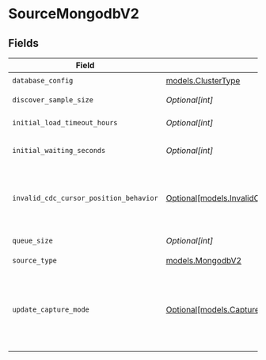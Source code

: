 # SourceMongodbV2


## Fields

| Field                                                                                                                                                                                                                                                                                                                                                                                                                                                                                | Type                                                                                                                                                                                                                                                                                                                                                                                                                                                                                 | Required                                                                                                                                                                                                                                                                                                                                                                                                                                                                             | Description                                                                                                                                                                                                                                                                                                                                                                                                                                                                          |
| ------------------------------------------------------------------------------------------------------------------------------------------------------------------------------------------------------------------------------------------------------------------------------------------------------------------------------------------------------------------------------------------------------------------------------------------------------------------------------------ | ------------------------------------------------------------------------------------------------------------------------------------------------------------------------------------------------------------------------------------------------------------------------------------------------------------------------------------------------------------------------------------------------------------------------------------------------------------------------------------ | ------------------------------------------------------------------------------------------------------------------------------------------------------------------------------------------------------------------------------------------------------------------------------------------------------------------------------------------------------------------------------------------------------------------------------------------------------------------------------------ | ------------------------------------------------------------------------------------------------------------------------------------------------------------------------------------------------------------------------------------------------------------------------------------------------------------------------------------------------------------------------------------------------------------------------------------------------------------------------------------ |
| `database_config`                                                                                                                                                                                                                                                                                                                                                                                                                                                                    | [models.ClusterType](../models/clustertype.md)                                                                                                                                                                                                                                                                                                                                                                                                                                       | :heavy_check_mark:                                                                                                                                                                                                                                                                                                                                                                                                                                                                   | Configures the MongoDB cluster type.                                                                                                                                                                                                                                                                                                                                                                                                                                                 |
| `discover_sample_size`                                                                                                                                                                                                                                                                                                                                                                                                                                                               | *Optional[int]*                                                                                                                                                                                                                                                                                                                                                                                                                                                                      | :heavy_minus_sign:                                                                                                                                                                                                                                                                                                                                                                                                                                                                   | The maximum number of documents to sample when attempting to discover the unique fields for a collection.                                                                                                                                                                                                                                                                                                                                                                            |
| `initial_load_timeout_hours`                                                                                                                                                                                                                                                                                                                                                                                                                                                         | *Optional[int]*                                                                                                                                                                                                                                                                                                                                                                                                                                                                      | :heavy_minus_sign:                                                                                                                                                                                                                                                                                                                                                                                                                                                                   | The amount of time an initial load is allowed to continue for before catching up on CDC logs.                                                                                                                                                                                                                                                                                                                                                                                        |
| `initial_waiting_seconds`                                                                                                                                                                                                                                                                                                                                                                                                                                                            | *Optional[int]*                                                                                                                                                                                                                                                                                                                                                                                                                                                                      | :heavy_minus_sign:                                                                                                                                                                                                                                                                                                                                                                                                                                                                   | The amount of time the connector will wait when it launches to determine if there is new data to sync or not. Defaults to 300 seconds. Valid range: 120 seconds to 1200 seconds.                                                                                                                                                                                                                                                                                                     |
| `invalid_cdc_cursor_position_behavior`                                                                                                                                                                                                                                                                                                                                                                                                                                               | [Optional[models.InvalidCDCPositionBehaviorAdvanced]](../models/invalidcdcpositionbehavioradvanced.md)                                                                                                                                                                                                                                                                                                                                                                               | :heavy_minus_sign:                                                                                                                                                                                                                                                                                                                                                                                                                                                                   | Determines whether Airbyte should fail or re-sync data in case of an stale/invalid cursor value into the WAL. If 'Fail sync' is chosen, a user will have to manually reset the connection before being able to continue syncing data. If 'Re-sync data' is chosen, Airbyte will automatically trigger a refresh but could lead to higher cloud costs and data loss.                                                                                                                  |
| `queue_size`                                                                                                                                                                                                                                                                                                                                                                                                                                                                         | *Optional[int]*                                                                                                                                                                                                                                                                                                                                                                                                                                                                      | :heavy_minus_sign:                                                                                                                                                                                                                                                                                                                                                                                                                                                                   | The size of the internal queue. This may interfere with memory consumption and efficiency of the connector, please be careful.                                                                                                                                                                                                                                                                                                                                                       |
| `source_type`                                                                                                                                                                                                                                                                                                                                                                                                                                                                        | [models.MongodbV2](../models/mongodbv2.md)                                                                                                                                                                                                                                                                                                                                                                                                                                           | :heavy_check_mark:                                                                                                                                                                                                                                                                                                                                                                                                                                                                   | N/A                                                                                                                                                                                                                                                                                                                                                                                                                                                                                  |
| `update_capture_mode`                                                                                                                                                                                                                                                                                                                                                                                                                                                                | [Optional[models.CaptureModeAdvanced]](../models/capturemodeadvanced.md)                                                                                                                                                                                                                                                                                                                                                                                                             | :heavy_minus_sign:                                                                                                                                                                                                                                                                                                                                                                                                                                                                   | Determines how Airbyte looks up the value of an updated document. If 'Lookup' is chosen, the current value of the document will be read. If 'Post Image' is chosen, then the version of the document immediately after an update will be read. WARNING : Severe data loss will occur if this option is chosen and the appropriate settings are not set on your Mongo instance : https://www.mongodb.com/docs/manual/changeStreams/#change-streams-with-document-pre-and-post-images. |